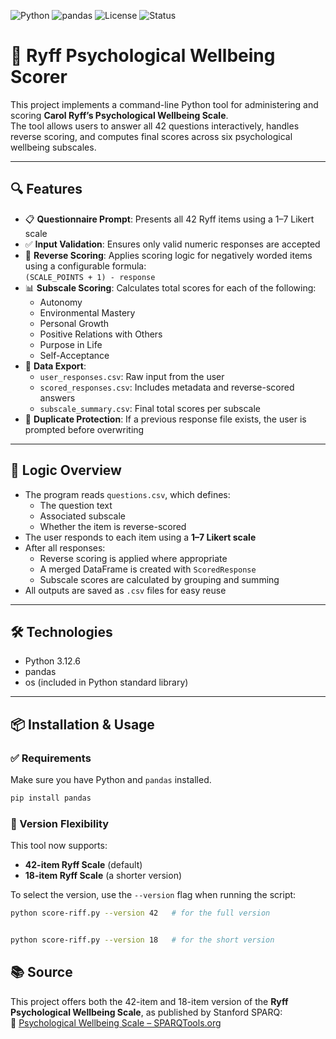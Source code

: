 ![Python](https://img.shields.io/badge/Python-3.12-blue?logo=python&logoColor=white)
![pandas](https://img.shields.io/badge/pandas-Required-blue?logo=pandas)
![License](https://img.shields.io/badge/License-MIT-green)
![Status](https://img.shields.io/badge/status-Active-brightgreen)


# 🎯 Ryff Psychological Wellbeing Scorer

This project implements a command-line Python tool for administering and scoring **Carol Ryff’s Psychological Wellbeing Scale**.  
The tool allows users to answer all 42 questions interactively, handles reverse scoring, and computes final scores across six psychological wellbeing subscales.

---

## 🔍 Features

- 📋 **Questionnaire Prompt**: Presents all 42 Ryff items using a 1–7 Likert scale  
- ✅ **Input Validation**: Ensures only valid numeric responses are accepted  
- 🔄 **Reverse Scoring**: Applies scoring logic for negatively worded items using a configurable formula:  
  `(SCALE_POINTS + 1) - response`   
- 📊 **Subscale Scoring**: Calculates total scores for each of the following:
  - Autonomy  
  - Environmental Mastery  
  - Personal Growth  
  - Positive Relations with Others  
  - Purpose in Life  
  - Self-Acceptance  
- 💾 **Data Export**:
  - `user_responses.csv`: Raw input from the user
  - `scored_responses.csv`: Includes metadata and reverse-scored answers
  - `subscale_summary.csv`: Final total scores per subscale
- 🚫 **Duplicate Protection**: If a previous response file exists, the user is prompted before overwriting

---

## 📃 Logic Overview

- The program reads `questions.csv`, which defines:
  - The question text
  - Associated subscale
  - Whether the item is reverse-scored  
- The user responds to each item using a **1–7 Likert scale**
- After all responses:
  - Reverse scoring is applied where appropriate
  - A merged DataFrame is created with `ScoredResponse`
  - Subscale scores are calculated by grouping and summing
- All outputs are saved as `.csv` files for easy reuse

---

## 🛠️ Technologies

- Python 3.12.6  
- pandas  
- os (included in Python standard library)

---

## 📦 Installation & Usage

### ✅ Requirements

Make sure you have Python and `pandas` installed.

```bash
pip install pandas
```

### 🧩 Version Flexibility

This tool now supports:

- **42-item Ryff Scale** (default)
- **18-item Ryff Scale** (a shorter version)

To select the version, use the `--version` flag when running the script:

```bash
python score-riff.py --version 42   # for the full version  
```
```bash

python score-riff.py --version 18   # for the short version
```


## 📚 Source

This project offers both the 42-item and 18-item version of the **Ryff Psychological Wellbeing Scale**, as published by Stanford SPARQ:  
🔗 [Psychological Wellbeing Scale – SPARQTools.org](https://sparqtools.org/mobility-measure/psychological-wellbeing-scale/)

